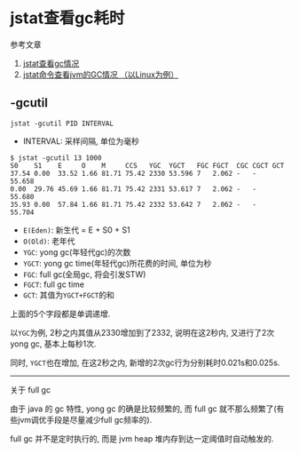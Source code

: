 # jstat查看gc耗时

参考文章

1. [jstat查看gc情况](https://blog.csdn.net/wangshuminjava/article/details/107041189)
2. [ jstat命令查看jvm的GC情况 （以Linux为例）](https://www.cnblogs.com/zhangfengshi/p/11342212.html)

## -gcutil

```
jstat -gcutil PID INTERVAL
```

- INTERVAL: 采样间隔, 单位为毫秒

```console
$ jstat -gcutil 13 1000 
S0    S1    E     O    M     CCS   YGC  YGCT   FGC FGCT  CGC CGCT GCT 
37.54 0.00  33.52 1.66 81.71 75.42 2330 53.596 7   2.062 -   -    55.658 
0.00  29.76 45.69 1.66 81.71 75.42 2331 53.617 7   2.062 -   -    55.680 
35.93 0.00  57.84 1.66 81.71 75.42 2332 53.642 7   2.062 -   -    55.704
```

- `E(Eden)`: 新生代 = E + S0 + S1
- `O(Old)`: 老年代
- `YGC`: yong gc(年轻代gc)的次数
- `YGCT`: yong gc time(年轻代gc)所花费的时间, 单位为秒
- `FGC`: full gc(全局gc, 将会引发STW)
- `FGCT`: full gc time
- `GCT`: 其值为`YGCT+FGCT`的和

上面的5个字段都是单调递增. 

以`YGC`为例, 2秒之内其值从2330增加到了2332, 说明在这2秒内, 又进行了2次 yong gc, 基本上每秒1次. 

同时, `YGCT`也在增加, 在这2秒之内, 新增的2次gc行为分别耗时0.021s和0.025s.

------

关于 full gc

由于 java 的 gc 特性, yong gc 的确是比较频繁的, 而 full gc 就不那么频繁了(有些jvm调优手段是尽量减少full gc频率的).

full gc 并不是定时执行的, 而是 jvm heap 堆内存到达一定阈值时自动触发的.
